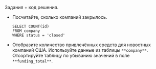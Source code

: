 Задания + код решения.

* Посчитайте, сколько компаний закрылось.
  ```
  SELECT COUNT(id)
  FROM company
  WHERE status = 'closed'
  ```
* Отобразите количество привлечённых средств для новостных компаний США. Используйте данные из таблицы `**company**`. Отсортируйте таблицу по убыванию значений в поле `**funding_total**`.
